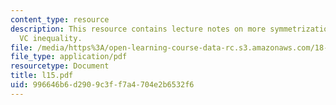 ```yaml
---
content_type: resource
description: This resource contains lecture notes on more symmetrization and generalized
  VC inequality.
file: /media/https%3A/open-learning-course-data-rc.s3.amazonaws.com/18-465-topics-in-statistics-statistical-learning-theory-spring-2007/996646b6d2909c3ff7a4704e2b6532f6_l15.pdf
file_type: application/pdf
resourcetype: Document
title: l15.pdf
uid: 996646b6-d290-9c3f-f7a4-704e2b6532f6
---
```

